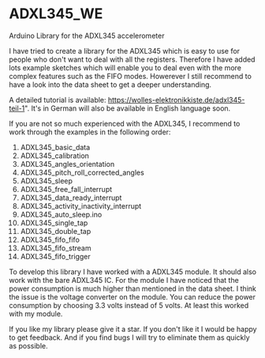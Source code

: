 # ADXL345_WE
Arduino Library for the ADXL345 accelerometer

I have tried to create a library for the ADXL345 which is easy to use for people who don't want to deal with all the registers. Therefore I have added lots example sketches which will enable you to deal even with the more complex features such as the FIFO modes. Howerever I still recommend to have a look into the data sheet to get a deeper understanding. 

A detailed tutorial is available: https://wolles-elektronikkiste.de/adxl345-teil-1". It's in German will also be available in English language soon. 

If you are not so much experienced with the ADXL345, I recommend to work through the examples in the following order:

1) ADXL345_basic_data
2) ADXL345_calibration
3) ADXL345_angles_orientation
4) ADXL345_pitch_roll_corrected_angles
5) ADXL345_sleep
6) ADXL345_free_fall_interrupt
7) ADXL345_data_ready_interrupt
8) ADXL345_activity_inactivity_interrupt
9) ADXL345_auto_sleep.ino
10) ADXL345_single_tap
11) ADXL345_double_tap
12) ADXL345_fifo_fifo
13) ADXL345_fifo_stream
14) ADXL345_fifo_trigger

To develop this library I have worked with a ADXL345 module. It should also work with the bare ADXL345 IC. For the module I have noticed that the power consumption is much higher than mentioned in the data sheet. I think the issue is the voltage converter on the module. You can reduce the power consumption by choosing 3.3 volts instead of 5 volts. At least this worked with my module. 

If you like my library please give it a star. If you don't like it I would be happy to get feedback. And if you find bugs I will try to eliminate them as quickly as possible. 

